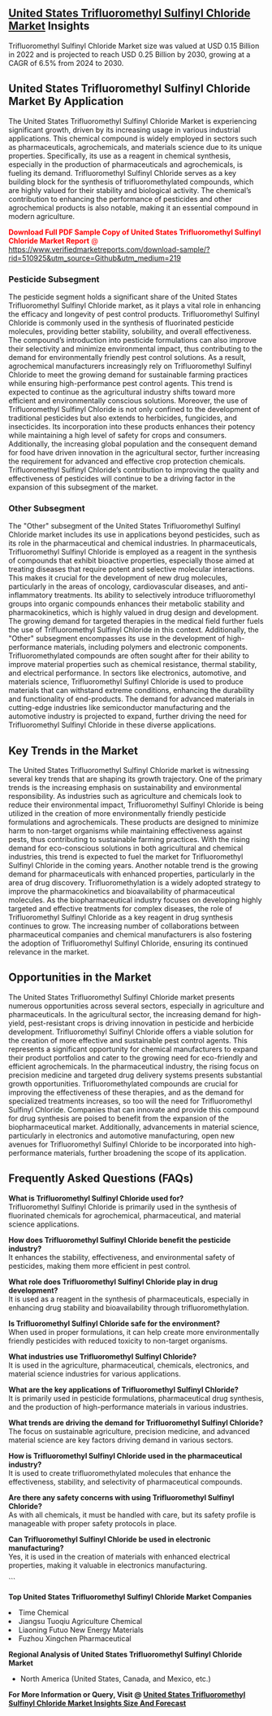 <h2><a href="https://www.verifiedmarketreports.com/download-sample/?rid=510925&amp;utm_source=Github&amp;utm_medium=219" target="_blank">United States Trifluoromethyl Sulfinyl Chloride Market</a> Insights</h2><p>Trifluoromethyl Sulfinyl Chloride Market size was valued at USD 0.15 Billion in 2022 and is projected to reach USD 0.25 Billion by 2030, growing at a CAGR of 6.5% from 2024 to 2030.</p><p> <h2>United States Trifluoromethyl Sulfinyl Chloride Market By Application</h2> <p>The United States Trifluoromethyl Sulfinyl Chloride Market is experiencing significant growth, driven by its increasing usage in various industrial applications. This chemical compound is widely employed in sectors such as pharmaceuticals, agrochemicals, and materials science due to its unique properties. Specifically, its use as a reagent in chemical synthesis, especially in the production of pharmaceuticals and agrochemicals, is fueling its demand. Trifluoromethyl Sulfinyl Chloride serves as a key building block for the synthesis of trifluoromethylated compounds, which are highly valued for their stability and biological activity. The chemical’s contribution to enhancing the performance of pesticides and other agrochemical products is also notable, making it an essential compound in modern agriculture. <p><span class=""><span style="color: #ff0000;"><strong>Download Full PDF Sample Copy of United States Trifluoromethyl Sulfinyl Chloride Market Report</strong> @ </span><a href="https://www.verifiedmarketreports.com/download-sample/?rid=510925&amp;utm_source=Github&amp;utm_medium=219" target="_blank">https://www.verifiedmarketreports.com/download-sample/?rid=510925&amp;utm_source=Github&amp;utm_medium=219</a></span></p></p> <h3>Pesticide Subsegment</h3> <p>The pesticide segment holds a significant share of the United States Trifluoromethyl Sulfinyl Chloride market, as it plays a vital role in enhancing the efficacy and longevity of pest control products. Trifluoromethyl Sulfinyl Chloride is commonly used in the synthesis of fluorinated pesticide molecules, providing better stability, solubility, and overall effectiveness. The compound’s introduction into pesticide formulations can also improve their selectivity and minimize environmental impact, thus contributing to the demand for environmentally friendly pest control solutions. As a result, agrochemical manufacturers increasingly rely on Trifluoromethyl Sulfinyl Chloride to meet the growing demand for sustainable farming practices while ensuring high-performance pest control agents. This trend is expected to continue as the agricultural industry shifts toward more efficient and environmentally conscious solutions. Moreover, the use of Trifluoromethyl Sulfinyl Chloride is not only confined to the development of traditional pesticides but also extends to herbicides, fungicides, and insecticides. Its incorporation into these products enhances their potency while maintaining a high level of safety for crops and consumers. Additionally, the increasing global population and the consequent demand for food have driven innovation in the agricultural sector, further increasing the requirement for advanced and effective crop protection chemicals. Trifluoromethyl Sulfinyl Chloride’s contribution to improving the quality and effectiveness of pesticides will continue to be a driving factor in the expansion of this subsegment of the market.</p> <h3>Other Subsegment</h3> <p>The "Other" subsegment of the United States Trifluoromethyl Sulfinyl Chloride market includes its use in applications beyond pesticides, such as its role in the pharmaceutical and chemical industries. In pharmaceuticals, Trifluoromethyl Sulfinyl Chloride is employed as a reagent in the synthesis of compounds that exhibit bioactive properties, especially those aimed at treating diseases that require potent and selective molecular interactions. This makes it crucial for the development of new drug molecules, particularly in the areas of oncology, cardiovascular diseases, and anti-inflammatory treatments. Its ability to selectively introduce trifluoromethyl groups into organic compounds enhances their metabolic stability and pharmacokinetics, which is highly valued in drug design and development. The growing demand for targeted therapies in the medical field further fuels the use of Trifluoromethyl Sulfinyl Chloride in this context. Additionally, the "Other" subsegment encompasses its use in the development of high-performance materials, including polymers and electronic components. Trifluoromethylated compounds are often sought after for their ability to improve material properties such as chemical resistance, thermal stability, and electrical performance. In sectors like electronics, automotive, and materials science, Trifluoromethyl Sulfinyl Chloride is used to produce materials that can withstand extreme conditions, enhancing the durability and functionality of end-products. The demand for advanced materials in cutting-edge industries like semiconductor manufacturing and the automotive industry is projected to expand, further driving the need for Trifluoromethyl Sulfinyl Chloride in these diverse applications.</p> <h2>Key Trends in the Market</h2> <p>The United States Trifluoromethyl Sulfinyl Chloride market is witnessing several key trends that are shaping its growth trajectory. One of the primary trends is the increasing emphasis on sustainability and environmental responsibility. As industries such as agriculture and chemicals look to reduce their environmental impact, Trifluoromethyl Sulfinyl Chloride is being utilized in the creation of more environmentally friendly pesticide formulations and agrochemicals. These products are designed to minimize harm to non-target organisms while maintaining effectiveness against pests, thus contributing to sustainable farming practices. With the rising demand for eco-conscious solutions in both agricultural and chemical industries, this trend is expected to fuel the market for Trifluoromethyl Sulfinyl Chloride in the coming years. Another notable trend is the growing demand for pharmaceuticals with enhanced properties, particularly in the area of drug discovery. Trifluoromethylation is a widely adopted strategy to improve the pharmacokinetics and bioavailability of pharmaceutical molecules. As the biopharmaceutical industry focuses on developing highly targeted and effective treatments for complex diseases, the role of Trifluoromethyl Sulfinyl Chloride as a key reagent in drug synthesis continues to grow. The increasing number of collaborations between pharmaceutical companies and chemical manufacturers is also fostering the adoption of Trifluoromethyl Sulfinyl Chloride, ensuring its continued relevance in the market.</p> <h2>Opportunities in the Market</h2> <p>The United States Trifluoromethyl Sulfinyl Chloride market presents numerous opportunities across several sectors, especially in agriculture and pharmaceuticals. In the agricultural sector, the increasing demand for high-yield, pest-resistant crops is driving innovation in pesticide and herbicide development. Trifluoromethyl Sulfinyl Chloride offers a viable solution for the creation of more effective and sustainable pest control agents. This represents a significant opportunity for chemical manufacturers to expand their product portfolios and cater to the growing need for eco-friendly and efficient agrochemicals. In the pharmaceutical industry, the rising focus on precision medicine and targeted drug delivery systems presents substantial growth opportunities. Trifluoromethylated compounds are crucial for improving the effectiveness of these therapies, and as the demand for specialized treatments increases, so too will the need for Trifluoromethyl Sulfinyl Chloride. Companies that can innovate and provide this compound for drug synthesis are poised to benefit from the expansion of the biopharmaceutical market. Additionally, advancements in material science, particularly in electronics and automotive manufacturing, open new avenues for Trifluoromethyl Sulfinyl Chloride to be incorporated into high-performance materials, further broadening the scope of its application.</p> <h2>Frequently Asked Questions (FAQs)</h2> <p><strong>What is Trifluoromethyl Sulfinyl Chloride used for?</strong><br>Trifluoromethyl Sulfinyl Chloride is primarily used in the synthesis of fluorinated chemicals for agrochemical, pharmaceutical, and material science applications.</p> <p><strong>How does Trifluoromethyl Sulfinyl Chloride benefit the pesticide industry?</strong><br>It enhances the stability, effectiveness, and environmental safety of pesticides, making them more efficient in pest control.</p> <p><strong>What role does Trifluoromethyl Sulfinyl Chloride play in drug development?</strong><br>It is used as a reagent in the synthesis of pharmaceuticals, especially in enhancing drug stability and bioavailability through trifluoromethylation.</p> <p><strong>Is Trifluoromethyl Sulfinyl Chloride safe for the environment?</strong><br>When used in proper formulations, it can help create more environmentally friendly pesticides with reduced toxicity to non-target organisms.</p> <p><strong>What industries use Trifluoromethyl Sulfinyl Chloride?</strong><br>It is used in the agriculture, pharmaceutical, chemicals, electronics, and material science industries for various applications.</p> <p><strong>What are the key applications of Trifluoromethyl Sulfinyl Chloride?</strong><br>It is primarily used in pesticide formulations, pharmaceutical drug synthesis, and the production of high-performance materials in various industries.</p> <p><strong>What trends are driving the demand for Trifluoromethyl Sulfinyl Chloride?</strong><br>The focus on sustainable agriculture, precision medicine, and advanced material science are key factors driving demand in various sectors.</p> <p><strong>How is Trifluoromethyl Sulfinyl Chloride used in the pharmaceutical industry?</strong><br>It is used to create trifluoromethylated molecules that enhance the effectiveness, stability, and selectivity of pharmaceutical compounds.</p> <p><strong>Are there any safety concerns with using Trifluoromethyl Sulfinyl Chloride?</strong><br>As with all chemicals, it must be handled with care, but its safety profile is manageable with proper safety protocols in place.</p> <p><strong>Can Trifluoromethyl Sulfinyl Chloride be used in electronic manufacturing?</strong><br>Yes, it is used in the creation of materials with enhanced electrical properties, making it valuable in electronics manufacturing.</p> ```</p><p><strong>Top United States Trifluoromethyl Sulfinyl Chloride Market Companies</strong></p><div data-test-id=""><p><li>Time Chemical</li><li> Jiangsu Tuoqiu Agriculture Chemical</li><li> Liaoning Futuo New Energy Materials</li><li> Fuzhou Xingchen Pharmaceutical</li></p><div><strong>Regional Analysis of&nbsp;United States Trifluoromethyl Sulfinyl Chloride Market</strong></div><ul><li dir="ltr"><p dir="ltr">North America&nbsp;(United States, Canada, and Mexico, etc.)</p></li></ul><p><strong>For More Information or Query, Visit @&nbsp;</strong><strong><a href="https://www.verifiedmarketreports.com/product/trifluoromethyl-sulfinyl-chloride-market-size-and-forecast/?utm_source=Github&amp;utm_medium=219" target="_blank">United States Trifluoromethyl Sulfinyl Chloride Market Insights Size And Forecast</a></strong></p></div>
